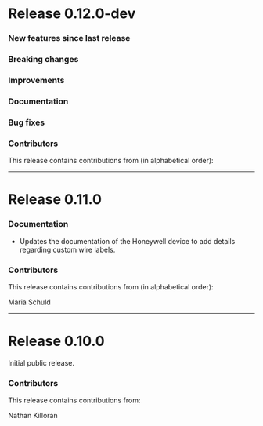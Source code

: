 # Release 0.12.0-dev

### New features since last release

### Breaking changes

### Improvements

### Documentation

### Bug fixes

### Contributors

This release contains contributions from (in alphabetical order):

---

# Release 0.11.0

### Documentation

* Updates the documentation of the Honeywell device to add details
  regarding custom wire labels.

### Contributors

This release contains contributions from (in alphabetical order):

Maria Schuld

---

# Release 0.10.0

Initial public release.

### Contributors
This release contains contributions from:

Nathan Killoran
